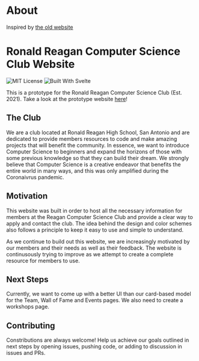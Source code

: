 # About
Inspired by [the old website](https://github.com/RR-CS-Club/RR-CS-Club.github.io)

# Ronald Reagan Computer Science Club Website
![MIT License](https://img.shields.io/cocoapods/l/AFNetworking?color=blue&style=for-the-badge)
![Built With Svelte](https://img.shields.io/badge/Built%20With-svelte-red?style=for-the-badge)

This is a prototype for the Ronald Reagan Computer Science Club (Est. 2021). Take a look at the prototype website [here](https://renaissancedog.github.io/rrcsclub/)!

## The Club
We are a club located at Ronald Reagan High School, San Antonio and are dedicated to provide members resources to code and make amazing projects that will benefit the community. In essence, we want to introduce Computer Science to beginners and expand the horizons of those with some previous knowledge so that they can build their dream. We strongly believe that Computer Science is a creative endeavor that benefits the entire world in many ways, and this was only amplified during the Coronaivrus pandemic.

## Motivation
This website was built in order to host all the necessary information for members at the Reagan Computer Science Club and provide a clear way to apply and contact the club. The idea behind the design and color schemes also follows a principle to keep it easy to use and simple to understand.

As we continue to build out this website, we are increasingly motivated by our members and their needs as well as their feedback. The website is continusously trying to improve as we attempt to create a complete resource for members to use.

## Next Steps
Currently, we want to come up with a better UI than our card-based model for the Team, Wall of Fame and Events pages.
We also need to create a workshops page.

## Contributing
Constributions are always welcome! Help us achieve our goals outlined in next steps by opening issues, pushing code, or adding to discussion in issues and PRs.
